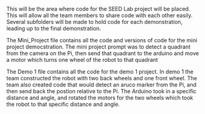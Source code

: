 This will be the area where code for the SEED Lab project will be placed. 
This will allow all the team members to share code with each other easily. 
Several subfolders will be made to hold code for each demonstration, leading up to the final demonstration.

The Mini_Project file contains all the code and versions of code for the mini project democstration. The mini project prompt was to detect a quadrant from the camera on the Pi, then send that quadrant to the arduino and move a motor which turns one wheel of the robot to that quadrant

The Demo 1 file contains all the code for the demo 1 project. In demo 1 the team constructed the robot with two back wheels and one front wheel. The team also created code that would detect an aruco marker from the Pi, and then send back the postion relative to the Pi. The Arduino took in a specific distance and angle, and rotated the motors for the two wheels which took the robot to that specific distance and angle.
